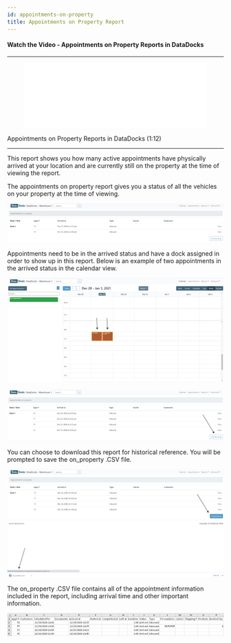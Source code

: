 ```yaml
---
id: appointments-on-property
title: Appointments on Property Report
---
```


#### Watch the Video - Appointments on Property Reports in DataDocks

***
<figure class="video-container">
  <iframe src="//www.youtube.com/embed/T9hHa3msqQs" frameborder="0" allowFullScreen width="100%"></iframe>
</figure>


Appointments on Property Reports in DataDocks (1:12)
***

This report shows you how many active appointments have physically arrived at your location and are currently still on the property at the time of viewing the report. 

The appointments on property report gives you a status of all the vehicles on your property at the time of viewing.
  
[![Main Screen](/img/docs/reports/appointments-on-property-report/appts-on-prop.jpg)](/img/docs/reports/appointments-on-property-report/appts-on-prop.jpg)

Appointments need to be in the arrived status and have a dock assigned in order to show up in this report.  Below is an example of two appointments in the arrived status in the calendar view. 

[![Arrived Appointments](/img/docs/reports/appointments-on-property-report/main-cal-arrived.jpg)](/img/docs/reports/appointments-on-property-report/main-cal-arrived.jpg)

[![On Property](/img/docs/reports/appointments-on-property-report/main-on-prop-arrived-dl.jpg)](/img/docs/reports/appointments-on-property-report/main-on-prop-arrived-dl.jpg)

You can choose to download this report for historical reference. You will be prompted to save the on_property .CSV file. 

[![Main Screen](/img/docs/reports/appointments-on-property-report/main-on-prop-arrived-download-csv.jpg)](/img/docs/reports/appointments-on-property-report/main-on-prop-arrived-download-csv.jpg)
 
The on_property .CSV file contains all of the appointment information included in the report, including arrival time and other important information. 

[![Download Screen](/img/docs/reports/appointments-on-property-report/excel.jpg)](/img/docs/reports/appointments-on-property-report/excel.jpg)


